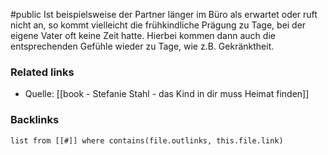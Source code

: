 #public
Ist beispielsweise der Partner länger im Büro als erwartet oder ruft nicht an, so kommt vielleicht die frühkindliche Prägung zu Tage, bei der eigene Vater oft keine Zeit hatte. Hierbei kommen dann auch die entsprechenden Gefühle wieder zu Tage, wie z.B. Gekränktheit.

### Related links
- Quelle: [[book - Stefanie Stahl - das Kind in dir muss Heimat finden]]

### Backlinks
```dataview 
list from [[#]] where contains(file.outlinks, this.file.link)
```

